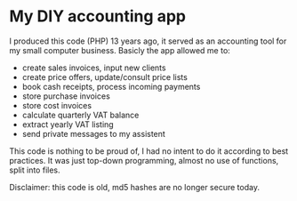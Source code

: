 # My DIY accounting app

I produced this code (PHP) 13 years ago, it served as an accounting tool for my small computer business. 
Basicly the app allowed me to:
- create sales invoices, input new clients
- create price offers, update/consult price lists
- book cash receipts, process incoming payments
- store purchase invoices
- store cost invoices
- calculate quarterly VAT balance
- extract yearly VAT listing
- send private messages to my assistent

This code is nothing to be proud of, I had no intent to do it according to best practices. It was just top-down programming, almost no use of functions, split into files.

Disclaimer: this code is old, md5 hashes are no longer secure today.
